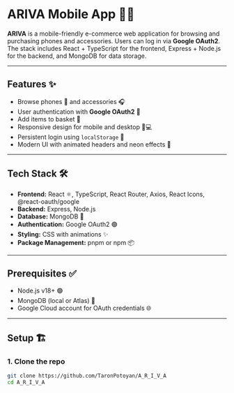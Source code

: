 # ARIVA Mobile App 🚀📱

**ARIVA** is a mobile-friendly e-commerce web application for browsing and purchasing phones and accessories. Users can log in via **Google OAuth2**. The stack includes React + TypeScript for the frontend, Express + Node.js for the backend, and MongoDB for data storage.

---

## Features ✨

- Browse phones 📱 and accessories 🎧
- User authentication with **Google OAuth2** 🔑
- Add items to basket 🛒
- Responsive design for mobile and desktop 📲💻
- Persistent login using `localStorage` 💾
- Modern UI with animated headers and neon effects 🌟

---

## Tech Stack 🛠️

- **Frontend:** React ⚛️, TypeScript, React Router, Axios, React Icons, @react-oauth/google
- **Backend:** Express, Node.js
- **Database:** MongoDB 🍃
- **Authentication:** Google OAuth2 🟢
- **Styling:** CSS with animations ✨
- **Package Management:** pnpm or npm 📦

---

## Prerequisites ✅

- Node.js v18+ 🟢
- MongoDB (local or Atlas) 🍃
- Google Cloud account for OAuth credentials 🌐

---

## Setup 🏗️

### 1. Clone the repo

```bash
git clone https://github.com/TaronPotoyan/A_R_I_V_A
cd A_R_I_V_A
```
